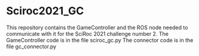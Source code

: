 # Sciroc2021_GC
This repository contains the GameController and the ROS node needed to communicate with it for the SciRoc 2021 challenge number 2.
The GameController code is in the file sciroc_gc.py
The connector code is in the file gc_connector.py
